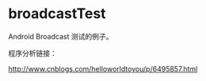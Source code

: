 # broadcastTest

Android Broadcast 测试的例子。

程序分析链接：

http://www.cnblogs.com/helloworldtoyou/p/6495857.html
